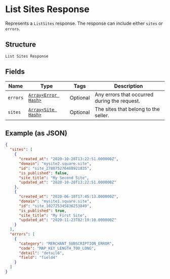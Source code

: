 
# List Sites Response

Represents a `ListSites` response. The response can include either `sites` or `errors`.

## Structure

`List Sites Response`

## Fields

| Name | Type | Tags | Description |
|  --- | --- | --- | --- |
| `errors` | [`Array<Error Hash>`](../../doc/models/error.md) | Optional | Any errors that occurred during the request. |
| `sites` | [`Array<Site Hash>`](../../doc/models/site.md) | Optional | The sites that belong to the seller. |

## Example (as JSON)

```json
{
  "sites": [
    {
      "created_at": "2020-10-28T13:22:51.000000Z",
      "domain": "mysite2.square.site",
      "id": "site_278075276488921835",
      "is_published": false,
      "site_title": "My Second Site",
      "updated_at": "2020-10-28T13:22:51.000000Z"
    },
    {
      "created_at": "2020-06-18T17:45:13.000000Z",
      "domain": "mysite1.square.site",
      "id": "site_102725345836253849",
      "is_published": true,
      "site_title": "My First Site",
      "updated_at": "2020-11-23T02:19:10.000000Z"
    }
  ],
  "errors": [
    {
      "category": "MERCHANT_SUBSCRIPTION_ERROR",
      "code": "MAP_KEY_LENGTH_TOO_LONG",
      "detail": "detail6",
      "field": "field4"
    }
  ]
}
```

